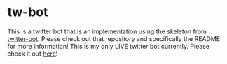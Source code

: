 # tw-bot
This is a twitter bot that is an implementation using the skeleton from [twitter-bot](https://github.com/abspen1/twitter-bot). Please check out that repository and specifically the README for more information! This is my only LIVE twitter bot currently. Please check it out [here](https://twitter.com/Bottimus2)!


